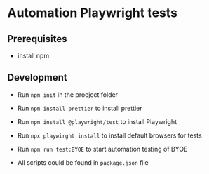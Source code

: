#  Automation Playwright tests

## Prerequisites

- install npm

## Development

- Run `npm init`  in the proeject folder
- Run `npm install prettier` to install prettier
- Run `npm install @playwright/test` to install Playwright
- Run `npx playwirght install` to install default browsers for tests

- Run `npm run test:BYOE` to start automation testing of BYOE
- All scripts could be found in `package.json` file
